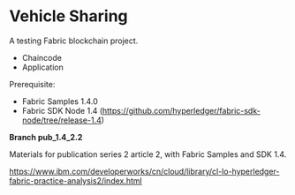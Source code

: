 # Vehicle Sharing
A testing Fabric blockchain project.
- Chaincode
- Application

Prerequisite:
- Fabric Samples 1.4.0
- Fabric SDK Node 1.4 (https://github.com/hyperledger/fabric-sdk-node/tree/release-1.4)

**Branch pub_1.4_2.2** 

Materials for publication series 2 article 2, with Fabric Samples and SDK 1.4. 

https://www.ibm.com/developerworks/cn/cloud/library/cl-lo-hyperledger-fabric-practice-analysis2/index.html

